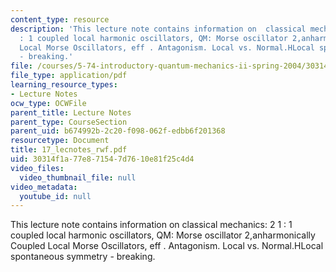 ```yaml
---
content_type: resource
description: 'This lecture note contains information on  classical mechanics: 2 1
  : 1 coupled local harmonic oscillators, QM: Morse oscillator 2,anharmonically Coupled
  Local Morse Oscillators, eff . Antagonism. Local vs. Normal.HLocal spontaneous symmetry
  - breaking.'
file: /courses/5-74-introductory-quantum-mechanics-ii-spring-2004/30314f1a77e871547d7610e81f25c4d4_17_lecnotes_rwf.pdf
file_type: application/pdf
learning_resource_types:
- Lecture Notes
ocw_type: OCWFile
parent_title: Lecture Notes
parent_type: CourseSection
parent_uid: b674992b-2c20-f098-062f-edbb6f201368
resourcetype: Document
title: 17_lecnotes_rwf.pdf
uid: 30314f1a-77e8-7154-7d76-10e81f25c4d4
video_files:
  video_thumbnail_file: null
video_metadata:
  youtube_id: null
---
```

This lecture note contains information on  classical mechanics: 2 1 : 1 coupled local harmonic oscillators, QM: Morse oscillator 2,anharmonically Coupled Local Morse Oscillators, eff . Antagonism. Local vs. Normal.HLocal spontaneous symmetry - breaking.

